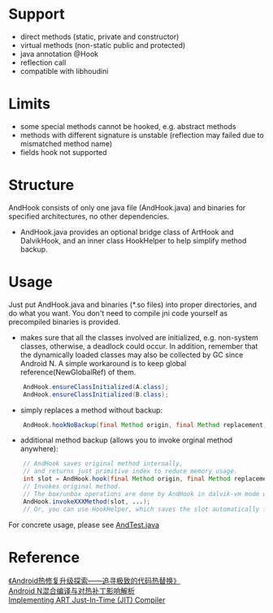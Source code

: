 # Support
- direct methods (static, private and constructor)
- virtual methods (non-static public and protected)
- java annotation @Hook
- reflection call
- compatible with libhoudini

# Limits
- some special methods cannot be hooked, e.g. abstract methods
- methods with different signature is unstable (reflection may failed due to mismatched method name)
- fields hook not supported

# Structure
AndHook consists of only one java file (AndHook.java) and binaries for specified architectures, no other dependencies.  
- AndHook.java provides an optional bridge class of ArtHook and DalvikHook, and an inner class HookHelper to help simplify method backup.

# Usage
Just put AndHook.java and binaries (*.so files) into proper directories, and do what you want. You don't need to compile jni code yourself as precompiled binaries is provided.
- makes sure that all the classes involved are initialized, e.g. non-system classes, otherwise, a deadlock could occur. In addition, remember that the dynamically loaded classes may also be collected by GC since Android N. A simple workaround is to keep global reference(NewGlobalRef) of them.
```java
	AndHook.ensureClassInitialized(A.class);
	AndHook.ensureClassInitialized(B.class);
```
- simply replaces a method without backup:
```java
	AndHook.hookNoBackup(final Method origin, final Method replacement);
```
- additional method backup (allows you to invoke orginal method anywhere):
```java
	// AndHook saves original method internally, 
	// and returns just primitive index to reduce memory usage.
	int slot = AndHook.hook(final Method origin, final Method replacement);
	// Invokes original method. 
	// The box/unbox operations are done by AndHook in dalvik-vm mode while JVM in art mode.
	AndHook.invokeXXXMethod(slot, ...);
	// Or, you can use HookHelper, which saves the slot automatically for you.
```
For concrete usage, please see [AndTest.java](https://raw.githubusercontent.com/rrrfff/AndHook/master/test/app/src/main/java/apk/andhook/test/AndTest.java)

# Reference
[《Android热修复升级探索——追寻极致的代码热替换》](https://yq.aliyun.com/articles/74598)    
[Android N混合编译与对热补丁影响解析](https://github.com/WeMobileDev/article/blob/master/Android_N混合编译与对热补丁影响解析.md)    
[Implementing ART Just-In-Time (JIT) Compiler](https://source.android.com/devices/tech/dalvik/jit-compiler)    
